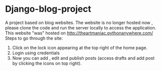 # Django-blog-project
A project based on blog websites.
The website is no longer hosted now , please clone the code and run the server locally to access the application.
This website "was" hosted on http://theartmaniac.pythonanywhere.com/
Steps to go through the site:
1. Click on the lock icon appearing at the top right of the home page.
2. Login using credentials
3. Now you can add , edit and publish posts (access drafts and add post by clicking the icons on top right).
